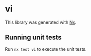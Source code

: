 # vi

This library was generated with [Nx](https://nx.dev).

## Running unit tests

Run `nx test vi` to execute the unit tests.
